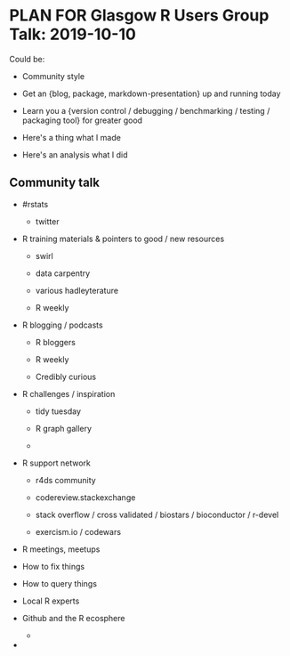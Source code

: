 # PLAN FOR Glasgow R Users Group Talk: 2019-10-10

Could be:

- Community style

- Get an {blog, package, markdown-presentation} up and running today

- Learn you a {version control / debugging / benchmarking / testing / packaging
  tool} for greater good

- Here's a thing what I made

- Here's an analysis what I did

## Community talk

- #rstats

    - twitter

- R training materials & pointers to good / new resources

    - swirl

    - data carpentry

    - various hadleyterature

    - R weekly

- R blogging / podcasts

    - R bloggers

    - R weekly

    - Credibly curious

- R challenges / inspiration

    - tidy tuesday

    - R graph gallery

    - 

- R support network

    - r4ds community

    - codereview.stackexchange

    - stack overflow / cross validated / biostars / bioconductor / r-devel

    - exercism.io / codewars

- R meetings, meetups

- How to fix things

- How to query things

- Local R experts

- Github and the R ecosphere

    - 

- 
